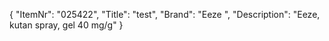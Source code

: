 {
  "ItemNr": "025422",
  "Title": "test",
  "Brand": "Eeze ",
  "Description": "Eeze, kutan spray, gel 40 mg/g"
}
